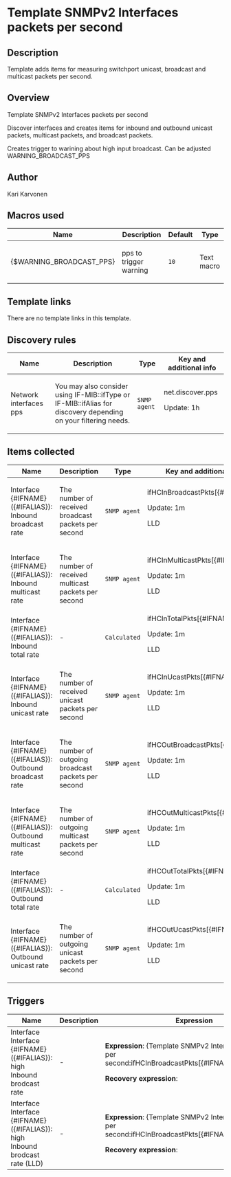 # Template SNMPv2 Interfaces packets per second

## Description

Template adds items for measuring switchport unicast, broadcast and multicast packets per second.

## Overview

Template SNMPv2 Interfaces packets per second


Discover interfaces and creates items for inbound and outbound unicast packets, multicast packets, and broadcast packets.


Creates trigger to warining about high input broadcast. Can be adjusted WARNING\_BROADCAST\_PPS


 



## Author

Kari Karvonen

## Macros used

|Name|Description|Default|Type|
|----|-----------|-------|----|
|{$WARNING_BROADCAST_PPS}|<p>pps to trigger warning</p>|`10`|Text macro|
## Template links

There are no template links in this template.

## Discovery rules

|Name|Description|Type|Key and additional info|
|----|-----------|----|----|
|Network interfaces pps|<p>You may also consider using IF-MIB::ifType or IF-MIB::ifAlias for discovery depending on your filtering needs.</p>|`SNMP agent`|net.discover.pps<p>Update: 1h</p>|
## Items collected

|Name|Description|Type|Key and additional info|
|----|-----------|----|----|
|Interface {#IFNAME}({#IFALIAS}): Inbound broadcast rate|<p>The number of received broadcast packets per second</p>|`SNMP agent`|ifHCInBroadcastPkts[{#IFNAME}]<p>Update: 1m</p><p>LLD</p>|
|Interface {#IFNAME}({#IFALIAS}): Inbound multicast rate|<p>The number of received multicast packets per second</p>|`SNMP agent`|ifHCInMulticastPkts[{#IFNAME}]<p>Update: 1m</p><p>LLD</p>|
|Interface {#IFNAME}({#IFALIAS}): Inbound total rate|<p>-</p>|`Calculated`|ifHCInTotalPkts[{#IFNAME}]<p>Update: 1m</p><p>LLD</p>|
|Interface {#IFNAME}({#IFALIAS}): Inbound unicast rate|<p>The number of received unicast packets per second</p>|`SNMP agent`|ifHCInUcastPkts[{#IFNAME}]<p>Update: 1m</p><p>LLD</p>|
|Interface {#IFNAME}({#IFALIAS}): Outbound broadcast rate|<p>The number of outgoing broadcast packets per second</p>|`SNMP agent`|ifHCOutBroadcastPkts[{#IFNAME}]<p>Update: 1m</p><p>LLD</p>|
|Interface {#IFNAME}({#IFALIAS}): Outbound multicast rate|<p>The number of outgoing multicast packets per second</p>|`SNMP agent`|ifHCOutMulticastPkts[{#IFNAME}]<p>Update: 1m</p><p>LLD</p>|
|Interface {#IFNAME}({#IFALIAS}): Outbound total rate|<p>-</p>|`Calculated`|ifHCOutTotalPkts[{#IFNAME}]<p>Update: 1m</p><p>LLD</p>|
|Interface {#IFNAME}({#IFALIAS}): Outbound unicast rate|<p>The number of outgoing unicast packets per second</p>|`SNMP agent`|ifHCOutUcastPkts[{#IFNAME}]<p>Update: 1m</p><p>LLD</p>|
## Triggers

|Name|Description|Expression|Priority|
|----|-----------|----------|--------|
|Interface Interface {#IFNAME}({#IFALIAS}): high Inbound brodcast rate|<p>-</p>|<p>**Expression**: {Template SNMPv2 Interfaces packets per second:ifHCInBroadcastPkts[{#IFNAME}].avg(1)}>=10</p><p>**Recovery expression**: </p>|warning|
|Interface Interface {#IFNAME}({#IFALIAS}): high Inbound brodcast rate (LLD)|<p>-</p>|<p>**Expression**: {Template SNMPv2 Interfaces packets per second:ifHCInBroadcastPkts[{#IFNAME}].avg(1)}>=10</p><p>**Recovery expression**: </p>|warning|
